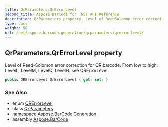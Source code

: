 ```yaml
---
title: QrParameters.QrErrorLevel
second_title: Aspose.BarCode for .NET API Reference
description: QrParameters property. Level of ReedSolomon error correction for QR barcode. From low to high LevelL LevelM LevelQ LevelH. see QRErrorLevel
type: docs
weight: 50
url: /net/aspose.barcode.generation/qrparameters/qrerrorlevel/
---
```

## QrParameters.QrErrorLevel property

Level of Reed-Solomon error correction for QR barcode. From low to high: LevelL, LevelM, LevelQ, LevelH. see QRErrorLevel.

```csharp
public QRErrorLevel QrErrorLevel { get; set; }
```

### See Also

* enum [QRErrorLevel](../../qrerrorlevel/)
* class [QrParameters](../)
* namespace [Aspose.BarCode.Generation](../../../aspose.barcode.generation/)
* assembly [Aspose.BarCode](../../../)


